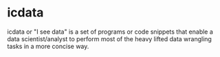 # icdata
icdata or "I see data" is a set of programs or code snippets that enable a data scientist/analyst to perform most of the heavy lifted data wrangling tasks in a more concise way. 
